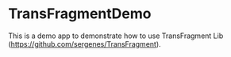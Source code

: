 # TransFragmentDemo

This is a demo app to demonstrate how to use TransFragment Lib (https://github.com/sergenes/TransFragment).
